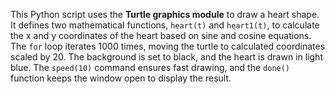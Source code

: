 This Python script uses the **Turtle graphics module** to draw a heart shape. It defines two mathematical functions, `heart(t)` and `heart1(t)`,
to calculate the x and y coordinates of the heart based on sine and cosine equations. The `for` loop iterates 1000 times,
moving the turtle to calculated coordinates scaled by 20. The background is set to black, and the heart is drawn in light blue.
The `speed(10)` command ensures fast drawing, and the `done()` function keeps the window open to display the result.
